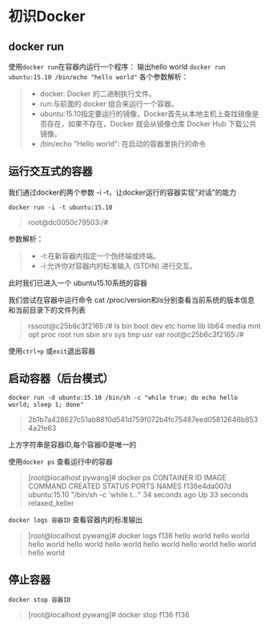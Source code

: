 # 初识Docker

## docker run

使用`docker run`在容器内运行一个程序：
输出hello world
`docker run ubuntu:15.10 /bin/echo "hello world"`
各个参数解析：

>* docker: Docker 的二进制执行文件。
>* run:与前面的 docker 组合来运行一个容器。
>* ubuntu:15.10指定要运行的镜像，Docker首先从本地主机上查找镜像是否存在，如果不存在，Docker 就会从镜像仓库 Docker Hub 下载公共镜像。
>* /bin/echo "Hello world": 在启动的容器里执行的命令

## 运行交互式的容器

我们通过docker的两个参数 -i -t，让docker运行的容器实现"对话"的能力

`docker run -i -t ubuntu:15.10`
>root@dc0050c79503:/#

参数解析：

>* -t:在新容器内指定一个伪终端或终端。
>* -i:允许你对容器内的标准输入 (STDIN) 进行交互。

此时我们已进入一个 ubuntu15.10系统的容器

我们尝试在容器中运行命令 cat /proc/version和ls分别查看当前系统的版本信息和当前目录下的文件列表
>rssoot@c25b6c3f2165:/# ls
bin  boot  dev  etc  home  lib  lib64  media  mnt  opt  proc  root  run  sbin  srv  sys  tmp  usr  var
root@c25b6c3f2165:/#

使用`ctrl+p` 或`exit`退出容器

## 启动容器（后台模式）

`docker run -d ubuntu:15.10 /bin/sh -c "while true; do echo hello world; sleep 1; done"`

>2b1b7a428627c51ab8810d541d759f072b4fc75487eed05812646b8534a2fe63

上方字符串是容器ID,每个容器ID是唯一的

使用`docker ps` 查看运行中的容器
>[root@localhost pywang]# docker ps
CONTAINER ID        IMAGE               COMMAND                  CREATED             STATUS              PORTS               NAMES
f136e4da007d        ubuntu:15.10        "/bin/sh -c 'while t…"   34 seconds ago      Up 33 seconds                           relaxed_keller


`docker logs 容器ID` 查看容器内的标准输出

>[root@localhost pywang]# docker logs f136
hello world
hello world
hello world
hello world
hello world
hello world
hello world
hello world
hello world

## 停止容器

`docker stop 容器ID`
>[root@localhost pywang]# docker stop f136
f136
